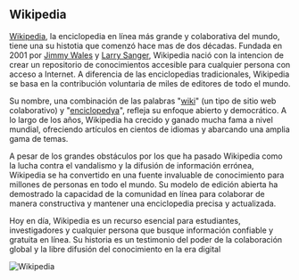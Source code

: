 ## Wikipedia

[Wikipedia](https://www.wikipedia.org/ "Wikipedia"), la enciclopedia en línea más grande y colaborativa del mundo, tiene una su histotia que comenzó hace mas de dos décadas. Fundada en 2001 por [Jimmy Wales](https://es.wikipedia.org/wiki/Jimmy_Wales "Jimmy Wales") y [Larry Sanger](https://es.wikipedia.org/wiki/Larry_Sanger "Larry Sanger"), Wikipedia nació con la intencion de crear un repositorio de conocimientos accesible para cualquier persona con acceso a Internet. A diferencia de las enciclopedias tradicionales, Wikipedia se basa en la contribución voluntaria de miles de editores de todo el mundo.

Su nombre, una combinación de las palabras "[wiki](https://es.wikipedia.org/wiki/Wiki "wiki")" (un tipo de sitio web colaborativo) y "[enciclopedya](https://es.wikipedia.org/wiki/Enciclopedia "enciclopedya")", refleja su enfoque abierto y democrático. A lo largo de los años, Wikipedia ha crecido y ganado mucha fama a nivel mundial, ofreciendo artículos en cientos de idiomas y abarcando una amplia gama de temas.

A pesar de los grandes obstáculos por los que ha pasado Wikipedia como la lucha contra el vandalismo y la difusión de información errónea, Wikipedia se ha convertido en una fuente invaluable de conocimiento para millones de personas en todo el mundo. Su modelo de edición abierta ha demostrado la capacidad de la comunidad en línea para colaborar de manera constructiva y mantener una enciclopedia precisa y actualizada.

Hoy en día, Wikipedia es un recurso esencial para estudiantes, investigadores y cualquier persona que busque información confiable y gratuita en línea. Su historia es un testimonio del poder de la colaboración global y la libre difusión del conocimiento en la era digital

![Wikipedia](https://github.com/Pavlotesto/Wikipedia/blob/main/Captura%20de%20pantalla%202023-10-06%20163700.png)